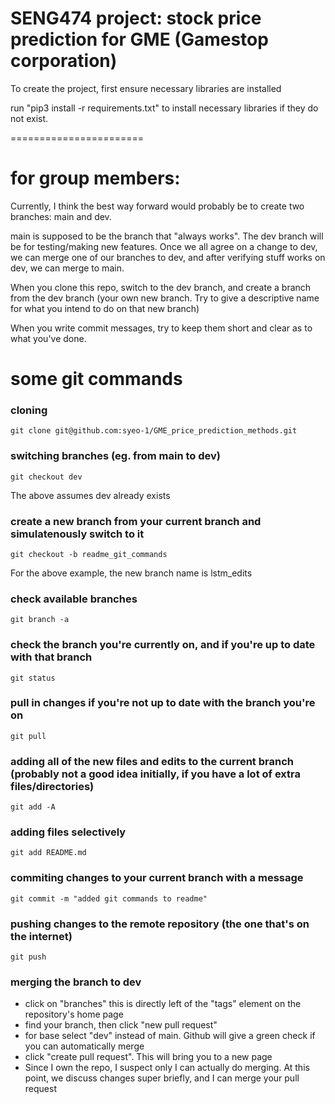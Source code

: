 # SENG474 project: stock price prediction for GME (Gamestop corporation)

To create the project, first ensure necessary libraries are installed

run "pip3 install -r requirements.txt" to install necessary libraries if they do not exist.

=======================

# for group members:

Currently, I think the best way forward would probably be to create two branches: main and dev.

main is supposed to be the branch that "always works". The dev branch will be for testing/making new features. Once we all agree on a change to dev, we can merge one of our branches to dev, and after verifying stuff works on dev, we can merge to main.

When you clone this repo, switch to the dev branch, and create a branch from the dev branch (your own new branch. Try to give a descriptive name for what you intend to do on that new branch)

When you write commit messages, try to keep them short and clear as to what you've done.

# some git commands


### cloning
```
git clone git@github.com:syeo-1/GME_price_prediction_methods.git
```

### switching branches (eg. from main to dev)
```
git checkout dev
```
The above assumes dev already exists

### create a new branch from your current branch and simulatenously switch to it
```
git checkout -b readme_git_commands
```
For the above example, the new branch name is lstm_edits

### check available branches
```
git branch -a
```

### check the branch you're currently on, and if you're up to date with that branch
```
git status
```

### pull in changes if you're not up to date with the branch you're on
```
git pull
```

### adding all of the new files and edits to the current branch (probably not a good idea initially, if you have a lot of extra files/directories)
```
git add -A
```

### adding files selectively
```
git add README.md
```

### commiting changes to your current branch with a message
```
git commit -m "added git commands to readme"
```

### pushing changes to the remote repository (the one that's on the internet)
```
git push
```

### merging the branch to dev
- click on "branches" this is directly left of the "tags" element on the repository's home page
- find your branch, then click "new pull request"
- for base select "dev" instead of main. Github will give a green check if you can automatically merge
- click "create pull request". This will bring you to a new page
- Since I own the repo, I suspect only I can actually do merging. At this point, we discuss changes super briefly, and I can merge your pull request